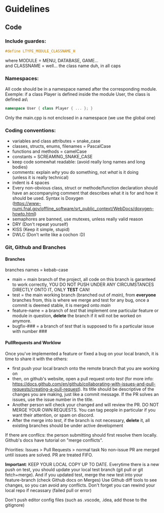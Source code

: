 # Guidelines

## Code

### Include guardes:

```cpp
#define LTYPE_MODULE_CLASSNAME_H 
```

where MODULE = MENU, DATABASE, GAME...\
and CLASSNAME = well... the class name duh, in all caps

### Namespaces:

All code should be in a namespace named after the corresponding module.\
Exemple: if a class Player is defined inside the module User, the class is defined as\

```cpp
namespace User { class Player { ... }; }
```

Only the main.cpp is not enclosed in a namespace (we use the global one)

### Coding conventions:

* variables and class attributes = snake_case
* classes, structs, enums, filenames = PascalCase
* functions and methods = camelCase
* constants = SCREAMING_SNAKE_CASE
* keep code somewhat readable: (avoid really long names and long bodies)
* comments: explain *why* you do something, not *what* is it doing \
  (unless it is really technical)
* indent is 4 spaces
* Every non-obvious class, struct or methode/function declaration should have an accompanying comment that describes
  what it is for and how it should be used. Syntax is Doxygen \
  (https://www-numi.fnal.gov/offline_software/srt_public_context/WebDocs/doxygen-howto.html)
* semaphores are banned, use mutexes, unless really valid reason
* DRY (Don't repeat yourself)
* KISS (Keep it simple, stupid)
* DWLC (Don't write like a cochon :D)

### Git, Github and Branches

#### Branches

branches names = kebab-case

* main = main branch of the project, all code on this branch is garanteed to work correctly, YOU DO NOT PUSH UNDER ANY
  CIRCUMSTANCES DIRECTLY ONTO IT, ONLY **TEST** CAN!
* test = the main working branch (branched out of *main*), from **everyone** branches from, this is where we merge and
  test for any bug, once a commit is deemed stable, it is merged onto *main*
* feature-name = a branch of *test* that implement one particular feature or module in question, **delete** the branch
  if it will not be worked on anymore.
* bugfix-### = a branch of *test* that is supposed to fix a particular issue with number ###

#### PullRequests and Worklow

Once you've implemented a feature or fixed a bug on your local branch, it is time to share it with the others:

* first push your local branch onto the remote branch that you are working on
* then, on github's website, open a pull request onto *test* (for more
  info: https://docs.github.com/en/github/collaborating-with-issues-and-pull-requests/creating-a-pull-request). Its
  title should be descriptive of the changes you are making, just like a commit message. If the PR solves an issues, use
  the issue number in the title.
* Another person will check your changed and will review the PR. DO NOT MERGE YOUR OWN REQUESTS. You can tag people in
  particular if you want their attention, or spam on discord.
* After the merge into *test*, if the branch is not necessary, **delete** it, all existing branches should be under
  active development

If there are conflics: the person submitting should first resolve them locally. Github's docs have tutorial on "merge
conflicts".

Priorities: Issues > Pull Requests > normal task No non-issue PR are merged until issues are solved. PR are treated
FIFO.

**Important**: KEEP YOUR LOCAL COPY UP TO DATE. Everytime there is a new push on test, you should update your local test
branch (git pull or git fetch+merge). And if you updated test, merge the new test into your feature-branch (check Github
docs on Merges)
Use Github diff tools to see changes, so you can avoid any conflicts. Don't forget you can rewind your local repo if
necassary (failed pull or error)

Don't push editor config files (such as .vscode, .idea, add those to the gitignore)